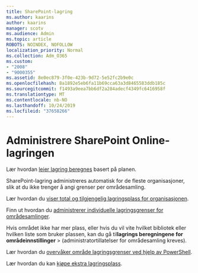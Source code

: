 ```yaml
---
title: SharePoint-lagring
ms.author: kaarins
author: kaarins
manager: scotv
ms.audience: Admin
ms.topic: article
ROBOTS: NOINDEX, NOFOLLOW
localization_priority: Normal
ms.collection: Adm_O365
ms.custom:
- "2008"
- "9000355"
ms.assetid: 8e0ec879-3f0e-423b-9d72-5e52fc2b9e0c
ms.openlocfilehash: 8a1892e5eb6fa11b69cca63a3d8465583ddb185c
ms.sourcegitcommit: f1493a9eea7bb6df2a284adecf4349fc6416958f
ms.translationtype: MT
ms.contentlocale: nb-NO
ms.lasthandoff: 10/24/2019
ms.locfileid: "37658266"
---
```

# <a name="manage-your-sharepoint-online-storage"></a>Administrere SharePoint Online-lagringen

Lær hvordan [leier lagring beregnes](https://docs.microsoft.com/office365/servicedescriptions/sharepoint-online-service-description/sharepoint-online-limits?redirectedfrom=MSDN#limits-by-plan) basert på planen.

SharePoint-lagring administreres automatisk for de fleste organisasjoner, slik at du ikke trenger å angi grenser per områdesamling.

Lær hvordan du [viser total og tilgjengelig lagringsplass for organisasjonen](https://docs.microsoft.com/sharepoint/manage-site-collection-storage-limits).

Finn ut hvordan du [administrerer individuelle lagringsgrenser for områdesamlinger](https://docs.microsoft.com/sharepoint/manage-site-collection-storage-limits#manage-individual-site-storage-limits).

Hvis området ikke har mer plass, eller hvis du vil vite hvilket bibliotek eller hvilken liste som bruker plassen, kan du gå til**lagrings beregningene** **for områdeinnstillinger** > (administratortillatelser for områdesamling kreves).

Lær hvordan du [overvåker område lagringsgrenser ved hjelp av PowerShell](https://docs.microsoft.com/sharepoint/manage-site-collection-storage-limits#monitor-site-storage-limits-by-using-powershell).

Lær hvordan du kan [kjøpe ekstra lagringsplass](https://docs.microsoft.com/office365/admin/subscriptions-and-billing/add-storage-space). 
  